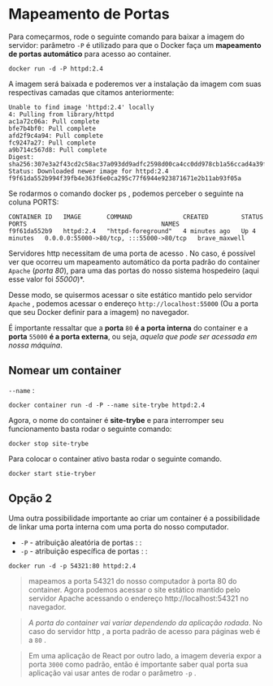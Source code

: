 # Mapeamento de Portas
Para começarmos, rode o seguinte comando para baixar a imagem do servidor:
parâmetro `-P` é utilizado para que o Docker faça um **mapeamento de portas automático** para acesso ao container.
```
docker run -d -P httpd:2.4
```


A imagem será baixada e poderemos ver a instalação da imagem com suas respectivas camadas que citamos anteriormente:
```
Unable to find image 'httpd:2.4' locally
4: Pulling from library/httpd
ac1a72c06a: Pull complete
bfe7b4bf0: Pull complete
afd2f9c4a94: Pull complete
fc9247a27: Pull complete
a9b714c567d8: Pull complete
Digest: sha256:307e3a2f43cd2c58ac37a093dd9adfc2598d00ca4cc0dd978cb1a56ccad4a39f
Status: Downloaded newer image for httpd:2.4
f9f61da552b994f39fb4e363f6e0ca295c77f6944e923871671e2b11ab93f05a
```

Se rodarmos o comando docker ps , podemos perceber o seguinte na coluna PORTS:
```
CONTAINER ID   IMAGE       COMMAND              CREATED         STATUS         PORTS                                     NAMES
f9f61da552b9   httpd:2.4   "httpd-foreground"   4 minutes ago   Up 4 minutes   0.0.0.0:55000->80/tcp, :::55000->80/tcp   brave_maxwell
```

Servidores http necessitam de uma porta de acesso . No caso, é possível ver que ocorreu um mapeamento automático da porta padrão do container `Apache` (*porta 80*), para uma das portas do nosso sistema hospedeiro (aqui esse valor foi *55000*)*.

Desse modo, se quisermos acessar o site estático mantido pelo servidor `Apache` , podemos acessar o endereço `http://localhost:55000` (Ou a porta que seu Docker definir para a imagem) no navegador.

É importante ressaltar que a **porta** `80` **é a porta interna** do container e a **porta** `55000` **é a porta externa**, ou seja, *aquela que pode ser acessada em nossa máquina*.


## Nomear um container
`--name` :
```
docker container run -d -P --name site-trybe httpd:2.4
```

Agora, o nome do container é **site-trybe** e para interromper seu funcionamento basta rodar o seguinte comando:
```
docker stop site-trybe
```

Para colocar o container ativo basta rodar o seguinte comando.
```
docker start stie-tryber
```


## Opção 2
Uma outra possibilidade importante ao criar um container é a possibilidade de linkar uma porta interna com uma porta do nosso computador.

  - `-P` - atribuição aleatória de portas <PORTA-SO-HOSPEDEIRO>:<PORTA-SO-CONVIDADO>  <porta da maquina>:<porta do container>
  - `-p` - atribuição específica de portas <PORTA-SO-HOSPEDEIRO>:<PORTA-SO-CONVIDADO>  <porta da maquina>:<porta do container>
```
docker run -d -p 54321:80 httpd:2.4
```
> mapeamos a porta 54321 do nosso computador à porta 80 do container. Agora podemos acessar o site estático mantido pelo servidor Apache acessando o endereço http://localhost:54321 no navegador.

> *A porta do container vai variar dependendo da aplicação rodada*. No caso do servidor http , a porta padrão de acesso para páginas web é a `80` .

> Em uma aplicação de React por outro lado, a imagem deveria expor a porta `3000` como padrão, então é importante saber qual porta sua aplicação vai usar antes de rodar o parâmetro `-p` .



